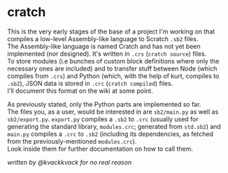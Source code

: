 # cratch

This is the very early stages of the base of a project I'm working on that compiles a low-level Assembly-like language to Scratch `.sb2` files.  
The Assembly-like language is named Cratch and has not yet been implemented (nor designed). It's written in `.crs` (`cratch source`) files.  
To store modules (i.e bunches of custom block definitions where only the necessary ones are included) and to transfer stuff between Node (which compiles from `.crs`) and Python (which, with the help of kurt, compiles to `.sb2`), JSON data is stored in `.crc` (`cratch compiled`) files.  
I'll document this format on the wiki at some point.  

As previously stated, only the Python parts are implemented so far.  
The files you, as a user, would be interested in are `sb2/main.py` as well as `sb2/export.py`. `export.py` compiles a `.sb2` to `.crc` (usually used for generating the standard library, `modules.crc`; generated from `std.sb2`) and `main.py` compiles a `.crc` to `.sb2` (including its dependencies, as fetched from the previously-mentioned `modules.crc`).  
Look inside them for further documentation on how to call them.


_written by @kvackkvack for no real reason_
